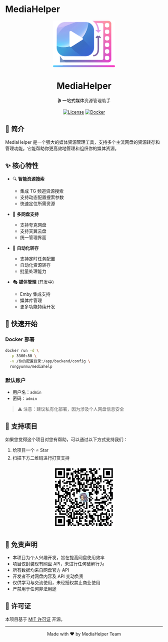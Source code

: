 # MediaHelper

<div align="center">
    <img src="/frontend/apps/web-antd/public/icon.png" alt="MediaHelper Logo" width="200" height="150" />
    <h1>MediaHelper</h1>
    <p>🎬 一站式媒体资源管理助手</p>
    
[![License](https://img.shields.io/badge/license-MIT-blue.svg)](LICENSE)
[![Docker](https://img.shields.io/badge/docker-ready-brightgreen.svg)](https://hub.docker.com/r/rongyunmu/mediahelp)
    
</div>

## 📖 简介

MediaHelper 是一个强大的媒体资源管理工具，支持多个主流网盘的资源转存和管理功能。它能帮助你更高效地管理和组织你的媒体资源。

## ✨ 核心特性

- 🔍 **智能资源搜索**
  - 集成 TG 频道资源搜索
  - 支持动态配置搜索参数
  - 快速定位所需资源

- 📱 **多网盘支持**
  - 支持夸克网盘
  - 支持天翼云盘
  - 统一管理界面

- 🔐 **自动化转存**
  - 支持定时任务配置
  - 自动化资源转存
  - 批量处理能力

- 🎭 **媒体管理** (开发中)
  - Emby 集成支持
  - 媒体库管理
  - 更多功能持续开发

## 🚀 快速开始

### Docker 部署

```bash
docker run -d \
  -p 3300:80 \
  -v /你的配置目录:/app/backend/config \
  rongyunmu/mediahelp
```

### 默认账户
- 用户名：`admin`
- 密码：`admin`

> ⚠️ 注意：建议私有化部署，因为涉及个人网盘信息安全

## 🤝 支持项目

如果您觉得这个项目对您有帮助，可以通过以下方式支持我们：

1. 给项目一个 ⭐️ Star
2. 扫描下方二维码进行打赏支持

<div align="center">
    <img src="wiki/img/bea32a55-6743-468a-9193-10d52b068729.png" alt="打赏二维码" width="200"/>
</div>

## 📝 免责声明

- 本项目为个人兴趣开发，旨在提高网盘使用效率
- 项目仅封装现有网盘 API，未进行任何破解行为
- 所有数据均来自网盘官方 API
- 开发者不对网盘内容及 API 变动负责
- 仅供学习与交流使用，未经授权禁止商业使用
- 严禁用于任何非法用途

## 📄 许可证

本项目基于 [MIT 许可证](LICENSE) 开源。

---

<div align="center">
    <p>Made with ❤️ by MediaHelper Team</p>
</div> 